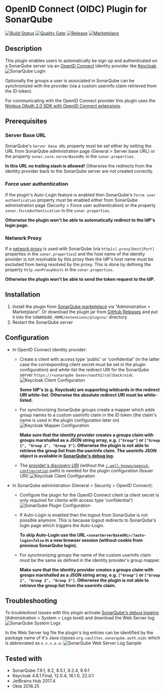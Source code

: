 # OpenID Connect (OIDC) Plugin for SonarQube
[![Build Status](https://github.com/vaulttec/sonar-auth-oidc/actions/workflows/build.yml/badge.svg)](https://github.com/vaulttec/sonar-auth-oidc/actions/workflows/build.yml) [![Quality Gate](https://sonarcloud.io/api/project_badges/measure?project=org.vaulttec.sonarqube.auth.oidc%3Asonar-auth-oidc-plugin&metric=alert_status)](https://sonarcloud.io/dashboard?id=org.vaulttec.sonarqube.auth.oidc%3Asonar-auth-oidc-plugin) [![Release](https://img.shields.io/github/release/vaulttec/sonar-auth-oidc.svg)](https://github.com/vaulttec/sonar-auth-oidc/releases/latest) [![Marketplace](https://img.shields.io/badge/Marketplace-authoidc-orange?logo=SonarQube)](https://www.sonarplugins.com/authoidc)

## Description

This plugin enables users to automatically be sign up and authenticated on a SonarQube server via an [OpenID Connect](http://openid.net/connect/) identity provider like [Keycloak](http://www.keycloak.org).
![SonarQube Login](docs/images/login.png)

Optionally the groups a user is associated in SonarQube can be synchronized with the provider (via a custom userinfo claim retrieved from the ID token).

For communicating with the OpenID Connect provider this plugin uses the [Nimbus OAuth 2.0 SDK with OpenID Connect extensions](https://connect2id.com/products/nimbus-oauth-openid-connect-sdk).

## Prerequisites

### Server Base URL

SonarQube's `Server base URL` property must be set either by setting the
URL from SonarQube administration page (General > Server base URL) or the property `sonar.core.serverBaseURL` in the `sonar.properties`.

**In this URL no trailing slash is allowed!** Otherwise the redirects from the identity provider back to the SonarQube server are not created correctly.

### Force user authentication

If the plugin's Auto-Login feature is enabled then SonarQube's `Force user authentication` property must be enabled either from SonarQube administration page (Security > Force user authentication) or the property `sonar.forceAuthentication` in the `sonar.properties`.

**Otherwise the plugin won't be able to automatically redirect to the IdP's login page.**

### Network Proxy

If a [network proxy](https://docs.oracle.com/javase/8/docs/api/java/net/doc-files/net-properties.html#Proxies) is used with SonarQube (via `http[s].proxy[Host|Port]` properties in the `sonar.properties`) and the host name of the identity provider is not resolvable by this proxy then the IdP's host name must be excluded from being resolved by the proxy. This is done by defining the property `http.nonProxyHosts` in the `sonar.properties`.

**Otherwise the plugin won't be able to send the token request to the IdP.**

## Installation

1. Install the plugin from [SonarQube marketplace](https://docs.sonarqube.org/display/SONAR/Marketplace) via "Administration > Marketplace". Or download the plugin jar from [GitHub Releases](https://github.com/vaulttec/sonar-auth-oidc/releases) and put it into the `SONARQUBE_HOME/extensions/plugins/` directory
1. Restart the SonarQube server

## Configuration

- In OpenID Connect identity provider:
  - Create a client with access type 'public' or 'confidential' (in the latter case the corresponding client secret must be set in the plugin configuration) and white-list the redirect URI for the SonarQube server `https://<sonarqube base>/oauth2/callback/oidc`
    ![Keycloak Client Configuration](docs/images/keycloak-client-config.png)

    **Some IdP's (e.g. Keycloak) are supporting wildcards in the redirect URI white-list. Otherwise the absolute redirect URI must be white-listed.**

  - For synchronizing SonarQube groups create a mapper which adds group names to a custom userinfo claim in the ID token (the claim's name is used in the plugin configuration later on)
    ![Keycloak Mapper Configuration](docs/images/keycloak-mapper-config.png)

    **Make sure that the identity provider creates a groups claim with groups marshalled as a JSON string array, e.g. `["Group"]` or `["Group 1", "Group 2", "Group 3"]`. Otherwise the plugin is not able to retrieve the group list from the userinfo claim. The userinfo JSON object is available in [SonarQube's debug log](#troubleshooting).**

  - The [provider's discovery URI](https://openid.net/specs/openid-connect-discovery-1_0.html) (without the [`/.well-known/openid-configuration`](https://openid.net/specs/openid-connect-discovery-1_0.html#ProviderConfig) path) is needed for the plugin configuration (Issuer URI)
    ![Keycloak Client Configuration](docs/images/keycloak-endpoint-config.png)

- In SonarQube administration (General > Security > OpenID Connect):
  - Configure the plugin for the OpenID Connect client (a client secret is only required for clients with access type 'confidential')
    ![SonarQube Plugin Configuration](docs/images/plugin-config.png)

  - If Auto-Login is enabled then the logout from SonarQube is not possible anymore. This is because logout redirects to SonarQube's login page which triggers the Auto-Login.

    **To skip Auto-Login use the URL `<sonarServerBaseURL>/?auto-login=false` in a new browser session (without cookie from previous SonarQube login).**

  - For synchronizing groups the name of the custom userinfo claim must be the same as defined in the identity provider's group mapper.

    **Make sure that the identity provider creates a groups claim with groups marshalled as a JSON string array, e.g. `["Group"]` or `["Group 1", "Group 2", "Group 3"]`. Otherwise the plugin is not able to retrieve the group list from the userinfo claim.**

## Troubleshooting

To troubleshoot issues with this plugin activate [SonarQube's debug logging](https://docs.sonarqube.org/latest/instance-administration/system-info/) (Administration > System > Logs level) and download the Web Server log:
![SonarQube System Logs](docs/images/sonarqube-system-logs.png)

In the Web Server log file the plugin's log entries can be identified by the package name of it's Java classes `org.vaulttec.sonarqube.auth.oidc` which is abbreviated as `o.v.s.a.o`:
![SonarQube Web Server Log Sample](docs/images/sonarqube-web-server-log-sample.png)

## Tested with

* SonarQube 7.9.1, 8.2, 8.5.1, 9.2.4, 9.9.1
* Keycloak 4.8.1.Final, 12.0.4, 16.1.0, 22.0.1
* JetBrains Hub 2017.4
* Okta 2018.25
